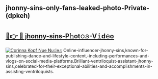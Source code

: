 ## jhonny-sins-only-fans​-leaked-photo​-Private-(dpkeh)


# <h2><a href="https://mediaupload.pro?title=jhonny-sins&ref=git">🔗👉 🔴 jhonny-sins-P𝚑ot𝚘𝚜-V𝚒d𝚎o</a></h2>

[![Corinna Kopf Nue Nu𝚍e𝚜](https://i.imgur.com/0qMVB7G.gif)](https://mediaupload.pro?title=jhonny-sins&ref=git)
Online-influencer-jhonny-sins,known-for-publishing-dance-and-lifestyle-content,-including-performances-and-vlogs-on-social-media-platforms.Brilliant-ventriloquist-assistant-jhonny-sins,celebrated-for-their-exceptional-abilities-and-accomplishments-in-assisting-ventriloquists.  